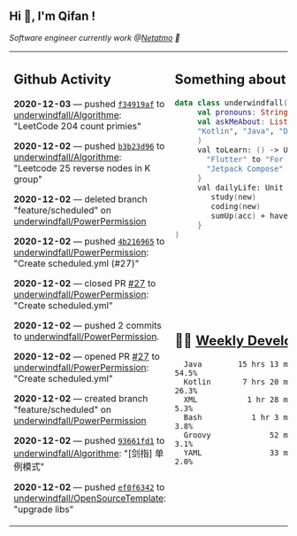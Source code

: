 <h2> Hi 👋, I'm Qifan ! </h2>
<p><em>Software engineer currently work @<a href="https://www.netatmo.com">Netatmo</a> 🔭
</em></p>
<table><tr><td valign="top" rowspan="2">

 ## Github Activity
 <!-- githubActivity starts -->
  **2020-12-03** — pushed [`f34919af`](https://api.github.com/repos/underwindfall/Algorithme/commits/f34919af23ee4a74095bbd9b88c90810beb2d393) to [underwindfall/Algorithme](https://api.github.com/repos/underwindfall/Algorithme): "LeetCode 204 count primies"

  **2020-12-02** — pushed [`b3b23d96`](https://api.github.com/repos/underwindfall/Algorithme/commits/b3b23d96b301a75614d81f96e82bd50266da301c) to [underwindfall/Algorithme](https://api.github.com/repos/underwindfall/Algorithme): "Leetcode 25 reverse nodes in K group"

  **2020-12-02** — deleted branch "feature/scheduled" on [underwindfall/PowerPermission](https://api.github.com/repos/underwindfall/PowerPermission)

  **2020-12-02** — pushed [`4b216965`](https://api.github.com/repos/underwindfall/PowerPermission/commits/4b2169653c06a0b4761da798cdabfe37937d58f2) to [underwindfall/PowerPermission](https://api.github.com/repos/underwindfall/PowerPermission): "Create scheduled.yml (#27)"

  **2020-12-02** — closed PR [#27](https://api.github.com/repos/underwindfall/PowerPermission/pulls/27) to [underwindfall/PowerPermission](https://api.github.com/repos/underwindfall/PowerPermission): "Create scheduled.yml"

  **2020-12-02** — pushed 2 commits to [underwindfall/PowerPermission](https://api.github.com/repos/underwindfall/PowerPermission).

  **2020-12-02** — opened PR [#27](https://api.github.com/repos/underwindfall/PowerPermission/pulls/27) to [underwindfall/PowerPermission](https://api.github.com/repos/underwindfall/PowerPermission): "Create scheduled.yml"

  **2020-12-02** — created branch "feature/scheduled" on [underwindfall/PowerPermission](https://api.github.com/repos/underwindfall/PowerPermission)

  **2020-12-02** — pushed [`93661fd1`](https://api.github.com/repos/underwindfall/Algorithme/commits/93661fd1228fd922f61c6caec73920e99f37e929) to [underwindfall/Algorithme](https://api.github.com/repos/underwindfall/Algorithme): "[剑指] 单例模式"

  **2020-12-02** — pushed [`ef0f6342`](https://api.github.com/repos/underwindfall/OpenSourceTemplate/commits/ef0f634243ac47f9ec2398244fcb485c40f28965) to [underwindfall/OpenSourceTemplate](https://api.github.com/repos/underwindfall/OpenSourceTemplate): "upgrade libs"
 <!-- githubActivity ends -->
 </td><td valign="top">

 ## Something about me
 <!-- profile starts -->
 ```kotlin
 data class underwindfall(
      val pronouns: String = "he|him",
      val askMeAbout: List<String> = listOf(
      "Kotlin", "Java", "Dart","Javascript", "Typescript"
      )
      val toLearn: () -> Unit = {
        "Flutter" to "For Fun",
        "Jetpack Compose" to "Future"
      }
      val dailyLife: Unit = (0..end).reduce { acc, new ->
         study(new)
         coding(new)
         sumUp(acc) + haveFun(new)
      }
 )
 ```
 <!-- profile ends -->
 </td></tr><tr><td valign="top">

 ## 🏊‍♂️ <a href="https://gist.github.com/underwindfall/377ee88ba1fabd1e93516e48ca9c61eb" target="_blank">Weekly Development Breakdown</a>
  <!-- codeTime starts -->
  ```text
    Java        15 hrs 13 mins  ████████████████░░░░░░░░  54.5%
    Kotlin       7 hrs 20 mins  █████████░░░░░░░░░░░░░░░  26.3%
    XML           1 hr 28 mins  ████░░░░░░░░░░░░░░░░░░░░   5.3%
    Bash           1 hr 3 mins  ████░░░░░░░░░░░░░░░░░░░░   3.8%
    Groovy             52 mins  ████░░░░░░░░░░░░░░░░░░░░   3.1%
    YAML               33 mins  ████░░░░░░░░░░░░░░░░░░░░   2.0%
  ```
  <!-- codeTime starts -->
  </td></tr></table>